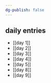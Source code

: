 ```yaml
---
dg-publish: false
---
```

## daily entries 
- [[day 1]]
- [[day 2]]
- [[day 3]] 
- [[day 4]] 
- [[day 5]]
- [[day 8]]
- [[day 9]]


